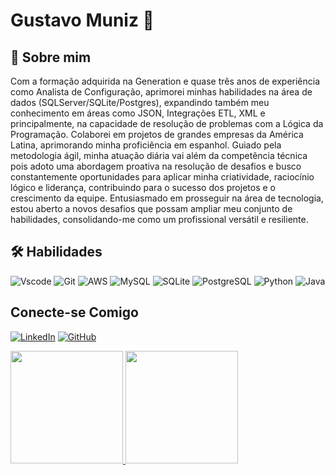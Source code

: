 # Gustavo Muniz :ghost:

## 🚀 Sobre mim
Com a formação adquirida na Generation e quase três anos de experiência como Analista de Configuração,
aprimorei minhas habilidades na área de dados (SQLServer/SQLite/Postgres), expandindo também meu conhecimento em
áreas como JSON, Integrações ETL, XML e principalmente, na capacidade de resolução de problemas com a Lógica da Programação. Colaborei em projetos de grandes empresas da América Latina, aprimorando minha proficiência em espanhol. Guiado pela metodologia ágil, minha atuação diária vai além da competência técnica pois adoto uma abordagem proativa na
resolução de desafios e busco constantemente oportunidades para aplicar minha criatividade, raciocínio lógico e liderança, contribuindo para o sucesso dos projetos e o crescimento da
equipe. Entusiasmado em prosseguir na área de tecnologia, estou aberto a novos desafios que possam ampliar meu conjunto de habilidades, consolidando-me como um profissional versátil e resiliente.

## 🛠 Habilidades
![Vscode](https://img.shields.io/badge/Vscode-3670A0?style=for-the-badge&logo=visual-studio-code&logoColor=ffdd54)
![Git](https://img.shields.io/badge/GIT-E44C30?style=for-the-badge&logo=git&logoColor=white)
![AWS](https://img.shields.io/badge/AWS-3670A0?style=for-the-badge&logo=amazon-aws&logoColor=ffdd54)
![MySQL](https://img.shields.io/badge/MySQL-E44C30?style=for-the-badge&logo=mysql&logoColor=white)
![SQLite](https://img.shields.io/badge/SQLite-3670A0?style=for-the-badge&logo=sqlite&logoColor=ffdd54)
![PostgreSQL](https://img.shields.io/badge/PostgreSQL-E44C30?style=for-the-badge&logo=postgresql&logoColor=white)
![Python](https://img.shields.io/badge/python-3670A0?style=for-the-badge&logo=python&logoColor=ffdd54)
![Java](https://img.shields.io/badge/java-E44C30?style=for-the-badge&logo=openjdk&logoColor=white)

## Conecte-se Comigo

[![LinkedIn](https://img.shields.io/badge/LinkedIn-0077B5?style=for-the-badge&logo=linkedin&logoColor=white)](https://www.linkedin.com/in/gustavomzsantos/)
[![GitHub](https://img.shields.io/badge/GitHub-100000?style=for-the-badge&logo=github&logoColor=white)](https://github.com/gumunizs)



 <div>
  <a href="https://github.com/gumunizs">
  <img height="180em" src="https://github-readme-stats.vercel.app/api?username=gumunizs&show_icons=true&theme=tokyonight&include_all_commits=true&count_private=false"/>
  <img height="180em" src="https://github-readme-stats.vercel.app/api/top-langs/?username=gumunizs&layout=compact&langs_count=7&theme=tokyonight"/>
</div>
<div style="display: inline_block">

